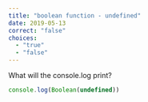 ```yaml
---
title: "boolean function - undefined"
date: 2019-05-13
correct: "false"
choices:
  - "true"
  - "false"
---
```


What will the console.log print?

```js
console.log(Boolean(undefined))
```